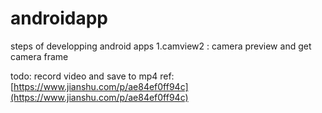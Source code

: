 # androidapp
steps of developping android apps
1.camview2 : camera preview and get camera frame

todo: record video and save to mp4
ref:[https://www.jianshu.com/p/ae84ef0ff94c](https://www.jianshu.com/p/ae84ef0ff94c)
